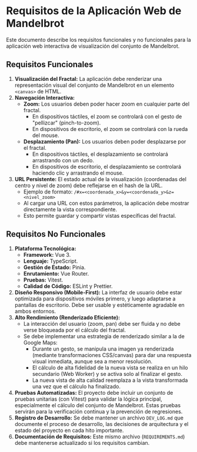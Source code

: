 # Requisitos de la Aplicación Web de Mandelbrot

Este documento describe los requisitos funcionales y no funcionales para la aplicación web interactiva de visualización del conjunto de Mandelbrot.

## Requisitos Funcionales

1.  **Visualización del Fractal:** La aplicación debe renderizar una representación visual del conjunto de Mandelbrot en un elemento `<canvas>` de HTML.
2.  **Navegación Interactiva:**
    *   **Zoom:** Los usuarios deben poder hacer zoom en cualquier parte del fractal.
        *   En dispositivos táctiles, el zoom se controlará con el gesto de "pellizcar" (pinch-to-zoom).
        *   En dispositivos de escritorio, el zoom se controlará con la rueda del mouse.
    *   **Desplazamiento (Pan):** Los usuarios deben poder desplazarse por el fractal.
        *   En dispositivos táctiles, el desplazamiento se controlará arrastrando con un dedo.
        *   En dispositivos de escritorio, el desplazamiento se controlará haciendo clic y arrastrando el mouse.
3.  **URL Persistente:** El estado actual de la visualización (coordenadas del centro y nivel de zoom) debe reflejarse en el hash de la URL.
    *   Ejemplo de formato: `/#x=<coordenada_x>&y=<coordenada_y>&z=<nivel_zoom>`
    *   Al cargar una URL con estos parámetros, la aplicación debe mostrar directamente la vista correspondiente.
    *   Esto permite guardar y compartir vistas específicas del fractal.

## Requisitos No Funcionales

1.  **Plataforma Tecnológica:**
    *   **Framework:** Vue 3.
    *   **Lenguaje:** TypeScript.
    *   **Gestión de Estado:** Pinia.
    *   **Enrutamiento:** Vue Router.
    *   **Pruebas:** Vitest.
    *   **Calidad de Código:** ESLint y Prettier.
2.  **Diseño Responsivo (Mobile-First):** La interfaz de usuario debe estar optimizada para dispositivos móviles primero, y luego adaptarse a pantallas de escritorio. Debe ser usable y estéticamente agradable en ambos entornos.
3.  **Alto Rendimiento (Renderizado Eficiente):**
    *   La interacción del usuario (zoom, pan) debe ser fluida y no debe verse bloqueada por el cálculo del fractal.
    *   Se debe implementar una estrategia de renderizado similar a la de Google Maps:
        *   Durante un gesto, se manipula una imagen ya renderizada (mediante transformaciones CSS/canvas) para dar una respuesta visual inmediata, aunque sea a menor resolución.
        *   El cálculo de alta fidelidad de la nueva vista se realiza en un hilo secundario (Web Worker) y se activa solo al finalizar el gesto.
        *   La nueva vista de alta calidad reemplaza a la vista transformada una vez que el cálculo ha finalizado.
4.  **Pruebas Automatizadas:** El proyecto debe incluir un conjunto de pruebas unitarias (con Vitest) para validar la lógica principal, especialmente el cálculo del conjunto de Mandelbrot. Estas pruebas servirán para la verificación continua y la prevención de regresiones.
5.  **Registro de Desarrollo:** Se debe mantener un archivo `DEV_LOG.md` que documente el proceso de desarrollo, las decisiones de arquitectura y el estado del proyecto en cada hito importante.
6.  **Documentación de Requisitos:** Este mismo archivo (`REQUIREMENTS.md`) debe mantenerse actualizado si los requisitos cambian.
